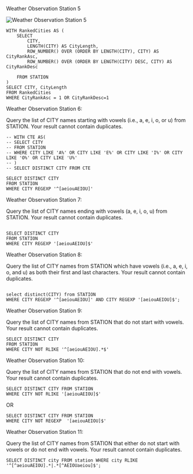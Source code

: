 Weather Observation Station 5

![Weather Observation Station 5](https://github.com/sahil0/Azure-Data-Engineering/assets/22682814/4db45ef2-bc7a-4513-9e5e-e7302081db39)



```
WITH RankedCities AS (
    SELECT 
        CITY,
        LENGTH(CITY) AS CityLength,
        ROW_NUMBER() OVER (ORDER BY LENGTH(CITY), CITY) AS CityRankAsc,
        ROW_NUMBER() OVER (ORDER BY LENGTH(CITY) DESC, CITY) AS CityRankDesc

    FROM STATION
)
SELECT CITY, CityLength
FROM RankedCities
WHERE CityRankAsc = 1 OR CityRankDesc=1
```
Weather Observation Station 6:

Query the list of CITY names starting with vowels (i.e., a, e, i, o, or u) from STATION. Your result cannot contain duplicates.

```
-- WITH CTE AS(
-- SELECT CITY
-- FROM STATION
-- WHERE CITY LIKE 'A%' OR CITY LIKE 'E%' OR CITY LIKE 'I%' OR CITY LIKE 'O%' OR CITY LIKE 'U%'
-- )
-- SELECT DISTINCT CITY FROM CTE

SELECT DISTINCT CITY
FROM STATION
WHERE CITY REGEXP '^[aeiouAEIOU]'
```
Weather Observation Station 7:

Query the list of CITY names ending with vowels (a, e, i, o, u) from STATION. Your result cannot contain duplicates.

```

SELECT DISTINCT CITY
FROM STATION
WHERE CITY REGEXP '[aeiouAEIOU]$'

```
Weather Observation Station 8:

Query the list of CITY names from STATION which have vowels (i.e., a, e, i, o, and u) as both their first and last characters. Your result cannot contain duplicates.
```

select distinct(CITY) from STATION 
WHERE CITY REGEXP '^[aeiouAEIOU]' AND CITY REGEXP '[aeiouAEIOU]$';
```

Weather Observation Station 9:

Query the list of CITY names from STATION that do not start with vowels. Your result cannot contain duplicates.


```
SELECT DISTINCT CITY 
FROM STATION 
WHERE CITY NOT RLIKE '^[aeiouAEIOU].*$'
```
Weather Observation Station 10:

Query the list of CITY names from STATION that do not end with vowels. Your result cannot contain duplicates.


```
SELECT DISTINCT CITY FROM STATION
WHERE CITY NOT RLIKE '[aeiouAEIOU]$'
```
OR
```
SELECT DISTINCT CITY FROM STATION
WHERE CITY NOT REGEXP  '[aeiouAEIOU]$'
```

Weather Observation Station 11:

Query the list of CITY names from STATION that either do not start with vowels or do not end with vowels. Your result cannot contain duplicates.


```
SELECT DISTINCT city FROM station WHERE city RLIKE '^[^aeiouAEIOU].*|.*[^AEIOUaeiou]$';
```
